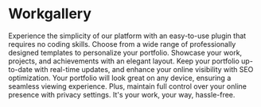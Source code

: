 # Workgallery
Experience the simplicity of our platform with an easy-to-use plugin that requires no coding skills. Choose from a wide range of professionally designed templates to personalize your portfolio. Showcase your work, projects, and achievements with an elegant layout. Keep your portfolio up-to-date with real-time updates, and enhance your online visibility with SEO optimization. Your portfolio will look great on any device, ensuring a seamless viewing experience. Plus, maintain full control over your online presence with privacy settings. It's your work, your way, hassle-free.
